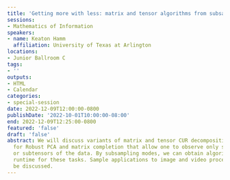 ```yaml
---
title: 'Getting more with less: matrix and tensor algorithms from subsampling modes'
sessions:
- Mathematics of Information
speakers:
- name: Keaton Hamm
  affiliation: University of Texas at Arlington
locations:
- Junior Ballroom C
tags:
- ''
outputs:
- HTML
- Calendar
categories:
- special-session
date: 2022-12-09T12:00:00-0800
publishDate: '2022-10-01T10:00:00-08:00'
end: 2022-12-09T12:25:00-0800
featured: 'false'
draft: 'false'
abstract: We will discuss variants of matrix and tensor CUR decompositions and algorithms
  for Robust PCA and matrix completion that allow one to observe only submatrices
  or subtensors of the data. By subsampling modes, we can obtain algorithms with state-of-the-art
  runtime for these tasks. Sample applications to image and video processing will
  be discussed.
---
```

